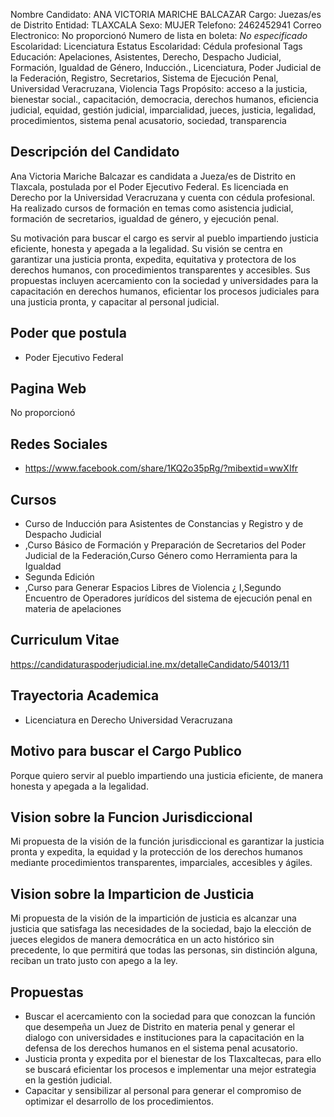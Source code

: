 Nombre Candidato: ANA VICTORIA MARICHE BALCAZAR
Cargo: Juezas/es de Distrito
Entidad: TLAXCALA
Sexo: MUJER
Telefono: 2462452941
Correo Electronico: No proporcionó
Numero de lista en boleta: *No especificado*
Escolaridad: Licenciatura
Estatus Escolaridad: Cédula profesional
Tags Educación: Apelaciones, Asistentes, Derecho, Despacho Judicial, Formación, Igualdad de Género, Inducción., Licenciatura, Poder Judicial de la Federación, Registro, Secretarios, Sistema de Ejecución Penal, Universidad Veracruzana, Violencia
Tags Propósito: acceso a la justicia, bienestar social., capacitación, democracia, derechos humanos, eficiencia judicial, equidad, gestión judicial, imparcialidad, jueces, justicia, legalidad, procedimientos, sistema penal acusatorio, sociedad, transparencia


## Descripción del Candidato 

Ana Victoria Mariche Balcazar es candidata a Jueza/es de Distrito en Tlaxcala, postulada por el Poder Ejecutivo Federal. Es licenciada en Derecho por la Universidad Veracruzana y cuenta con cédula profesional. Ha realizado cursos de formación en temas como asistencia judicial, formación de secretarios, igualdad de género, y ejecución penal.

Su motivación para buscar el cargo es servir al pueblo impartiendo justicia eficiente, honesta y apegada a la legalidad. Su visión se centra en garantizar una justicia pronta, expedita, equitativa y protectora de los derechos humanos, con procedimientos transparentes y accesibles. Sus propuestas incluyen acercamiento con la sociedad y universidades para la capacitación en derechos humanos, eficientar los procesos judiciales para una justicia pronta, y capacitar al personal judicial.


## Poder que postula

- Poder Ejecutivo Federal


## Pagina Web

No proporcionó


## Redes Sociales

- https://www.facebook.com/share/1KQ2o35pRg/?mibextid=wwXIfr


## Cursos

- Curso de Inducción para Asistentes de Constancias y Registro y de Despacho Judicial
- ,Curso Básico de Formación y Preparación de Secretarios del Poder Judicial de la Federación,Curso Género como Herramienta para la Igualdad
- Segunda Edición
- ,Curso para Generar Espacios Libres de Violencia ¿ I,Segundo Encuentro de Operadores jurídicos del sistema de ejecución penal en materia de apelaciones


## Curriculum Vitae

https://candidaturaspoderjudicial.ine.mx/detalleCandidato/54013/11


## Trayectoria Academica

- Licenciatura en Derecho Universidad Veracruzana


## Motivo para buscar el Cargo Publico

Porque quiero servir al pueblo impartiendo una justicia eficiente, de manera honesta y apegada a la legalidad.


## Vision sobre la Funcion Jurisdiccional

Mi propuesta de la visión de la función jurisdiccional es garantizar la justicia pronta y expedita, la equidad y la protección de los derechos humanos mediante procedimientos transparentes, imparciales, accesibles y ágiles.


## Vision sobre la Imparticion de Justicia

Mi propuesta de la visión de la impartición de justicia es alcanzar una justicia que satisfaga las necesidades de la sociedad, bajo la elección de jueces elegidos de manera democrática en un acto histórico sin precedente, lo que permitirá que todas las personas, sin distinción alguna, reciban un trato justo con apego a la ley.


## Propuestas

- Buscar el acercamiento con la sociedad para que conozcan la función que desempeña un Juez de Distrito en materia penal y generar el dialogo con universidades e instituciones para la capacitación en la defensa de los derechos humanos en el sistema penal acusatorio.
- Justicia pronta y expedita por el bienestar de los Tlaxcaltecas, para ello se buscará eficientar los procesos e implementar una mejor estrategia en la gestión judicial.
- Capacitar y sensibilizar al personal para generar el compromiso de optimizar el desarrollo de los procedimientos.

